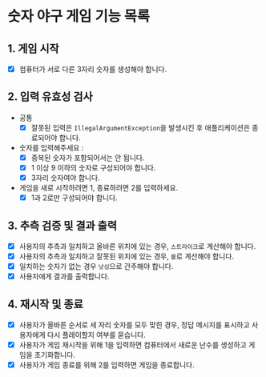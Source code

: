 # 숫자 야구 게임 기능 목록

## 1. 게임 시작

* [X] 컴퓨터가 서로 다른 3자리 숫자를 생성해야 합니다.

## 2. 입력 유효성 검사

* 공통
  * [X] 잘못된 입력은 `IllegalArgumentException`을 발생시킨 후 애플리케이션은 종료되어야 합니다.

* 숫자를 입력해주세요 :
  * [X] 중복된 숫자가 포함되어서는 안 됩니다.
  * [X] 1 이상 9 이하의 숫자로 구성되어야 합니다.
  * [X] 3자리 숫자여야 합니다.

* 게임을 새로 시작하려면 1, 종료하려면 2를 입력하세요.
  * [X] 1과 2로만 구성되어야 합니다.

## 3. 추측 검증 및 결과 출력

* [X] 사용자의 추측과 일치하고 올바른 위치에 있는 경우, `스트라이크`로 계산해야 합니다.
* [X] 사용자의 추측과 일치하고 잘못된 위치에 있는 경우, `볼`로 계산해야 합니다.
* [X] 일치하는 숫자가 없는 경우 `낫싱`으로 간주해야 합니다.
* [X] 사용자에게 결과를 출력합니다.

## 4. 재시작 및 종료

* [X] 사용자가 올바른 순서로 세 자리 숫자를 모두 맞힌 경우, 정답 메시지를 표시하고 사용자에게 다시 플레이할지 여부를 묻습니다.
* [X] 사용자가 게임 재시작을 위해 1을 입력하면 컴퓨터에서 새로운 난수를 생성하고 게임을 초기화합니다.
* [X] 사용자가 게임 종료를 위해 2를 입력하면 게임을 종료합니다.
